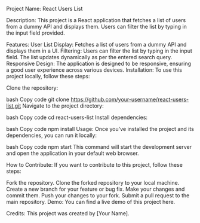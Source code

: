Project Name: React Users List

Description:
This project is a React application that fetches a list of users from a dummy API and displays them. Users can filter the list by typing in the input field provided.

Features:
User List Display: Fetches a list of users from a dummy API and displays them in a UI.
Filtering: Users can filter the list by typing in the input field. The list updates dynamically as per the entered search query.
Responsive Design: The application is designed to be responsive, ensuring a good user experience across various devices.
Installation:
To use this project locally, follow these steps:

Clone the repository:

bash
Copy code
git clone https://github.com/your-username/react-users-list.git
Navigate to the project directory:

bash
Copy code
cd react-users-list
Install dependencies:

bash
Copy code
npm install
Usage:
Once you've installed the project and its dependencies, you can run it locally:

bash
Copy code
npm start
This command will start the development server and open the application in your default web browser.

How to Contribute:
If you want to contribute to this project, follow these steps:

Fork the repository.
Clone the forked repository to your local machine.
Create a new branch for your feature or bug fix.
Make your changes and commit them.
Push your changes to your fork.
Submit a pull request to the main repository.
Demo:
You can find a live demo of this project here.

Credits:
This project was created by [Your Name].
